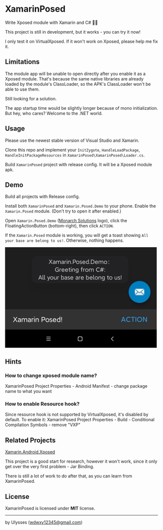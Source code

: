 # XamarinPosed

Write Xposed module with Xamarin and C# 🐱‍💻

This project is still in development, but it works - you can try it now!

I only test it on VirtualXposed. If it won't work on Xposed, please help me fix it.

## Limitations

The module app will be unable to open directly after you enable it as a Xposed module. 
That's because the same native libraries are already loaded by the module's ClassLoader, so the APK's ClassLoader won't be able to use them.

Still looking for a solution.

The app startup time would be slightly longer because of mono initialization. But hey, who cares? Welcome to the .NET world.

## Usage
Please use the newest stable version of Visual Studio and Xamarin.

Clone this repo and implement your `InitZygote`, `HandleLoadPackage`, `HandleInitPackageResources` in `XamarinPosed\XamarinPosed\Loader.cs`.

Build `XamarinPosed` project with release config. It will be a Xposed module apk. 

## Demo

Build all projects with Release config. 

Install both `XamarinPosed` and `Xamarin.Posed.Demo` to your phone. Enable the `Xamarin.Posed` module. (Don't try to open it after enabled.)

Open `Xamarin.Posed.Demo` ([Monarch Solutions](https://github.com/MonarchSolutions) logo), click the FloatingActionButton (bottom-right), then click `ACTION`.

If the  `Xamarin.Posed` module is working, you will get a toast showing `All your base are belong to us!`. Otherwise, nothing happens.

<img src="https://github.com/UlyssesWu/XamarinPosed/blob/main/img/XamarinPosed_demo.jpg" width="500">

## Hints
### How to change xposed module name?
XamarinPosed Project Properties - Android Manifest - change package name to what you want

### How to enable Resource hook?
Since resource hook is not supported by VirtualXposed, it's disabled by default. To enable it:
XamarinPosed Project Properties - Build - Conditional Compilation Symbols - remove "VXP"

## Related Projects

[Xamarin.Android.Xposed](https://github.com/Redth/Xamarin.Android.Xposed)

This project is a good start for research, however it won't work, since it only get over the very first problem - Jar Binding.

There is still a lot of work to do after that, as you can learn from XamarinPosed.

## License

XamarinPosed is licensed under **MIT** license.

------

by Ulysses (wdwxy12345@gmail.com)
